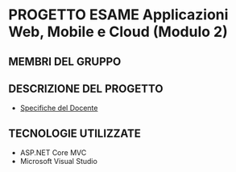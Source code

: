 # PROGETTO ESAME Applicazioni Web, Mobile e Cloud (Modulo 2)
## MEMBRI DEL GRUPPO
## DESCRIZIONE DEL PROGETTO
- [Specifiche del Docente](Documentazione/SpecificheDocente.md)
## TECNOLOGIE UTILIZZATE
- ASP.NET Core MVC
- Microsoft Visual Studio
